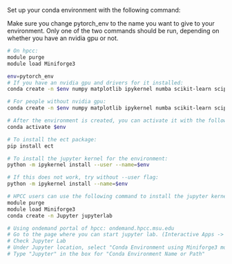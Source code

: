 Set up your conda environment with the following command:

Make sure you change pytorch_env to the name you want to give to your environment. Only one of the two commands should be run, depending on whether you have an nvidia gpu or not.

```bash
# On hpcc:
module purge
module load Miniforge3

env=pytorch_env
# If you have an nvidia gpu and drivers for it installed:
conda create -n $env numpy matplotlib ipykernel numba scikit-learn scipy tqdm pandas seaborn pytorch torchvision torchaudio pytorch-cuda -c pytorch -c nvidia

# For people without nvidia gpu:
conda create -n $env numpy matplotlib ipykernel numba scikit-learn scipy tqdm pandas seaborn pytorch torchvision torchaudio cpuonly -c pytorch

# After the environment is created, you can activate it with the following command:
conda activate $env

# To install the ect package:
pip install ect

# To install the jupyter kernel for the environment:
python -m ipykernel install --user --name=$env

# If this does not work, try without --user flag:
python -m ipykernel install --name=$env

# HPCC users can use the following command to install the jupyter kernel:
module purge
module load Miniforge3
conda create -n Jupyter jupyterlab

# Using ondemand portal of hpcc: ondemand.hpcc.msu.edu
# Go to the page where you can start jupyter lab. (Interactive Apps -> Jupyter)
# Check Jupyter Lab
# Under Jupyter location, select "Conda Environment using Miniforge3 module"
# Type "Jupyter" in the box for "Conda Environment Name or Path"

```
